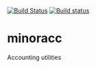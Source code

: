 [![Build Status](https://travis-ci.org/tedlaz/minoracc.svg?branch=master)](https://travis-ci.org/tedlaz/minoracc)
[![Build status](https://ci.appveyor.com/api/projects/status/sx4m76c1l34pkqbd?svg=true)](https://ci.appveyor.com/project/tedlaz/minoracc)
# minoracc
Accounting utilities
